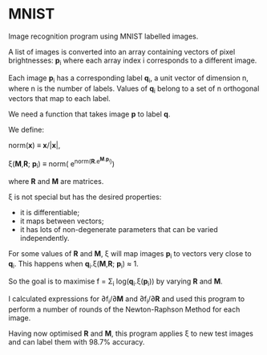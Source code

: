 # MNIST
Image recognition program using MNIST labelled images.

A list of images is converted into an array containing vectors of pixel brightnesses: __p__<sub>i</sub> where each array index i corresponds to a different image.

Each image __p__<sub>i</sub> has a corresponding label __q__<sub>i</sub>, a unit vector of dimension n, where n is the number of labels. Values of __q__<sub>i</sub> belong to a set of n orthogonal vectors that map to each label.

We need a function that takes image __p__ to label __q__.

We define:

norm(__x__) ≡ __x__/|__x__|,

ξ(**M**,**R**; **p**<sub>i</sub>) ≡ norm( e<sup>norm(__R__.e<sup>__M__.__p__<sub>i</sub></sup>)</sup>)

where **R** and **M** are matrices.

ξ is not special but has the desired properties:
* it is differentiable;
* it maps between vectors;
* it has lots of non-degenerate parameters that can be varied independently.

For some values of **R** and **M**, ξ will map images **p**<sub>i</sub> to vectors very close to **q**<sub>i</sub>. This happens when **q**<sub>i</sub>.ξ(**M**,**R**; **p**<sub>i</sub>) ≈ 1.

So the goal is to maximise f = Σ<sub>i</sub> log(__q__<sub>i</sub>.ξ(__p__<sub>i</sub>)) by varying **R** and **M**.

I calculated expressions for  ∂f<sub>i</sub>/∂**M** and ∂f<sub>i</sub>/∂**R** and used this program to perform a number of rounds of the Newton-Raphson Method for each image.

Having now optimised **R** and **M**, this program applies ξ to new test images and can label them with 98.7% accuracy.
